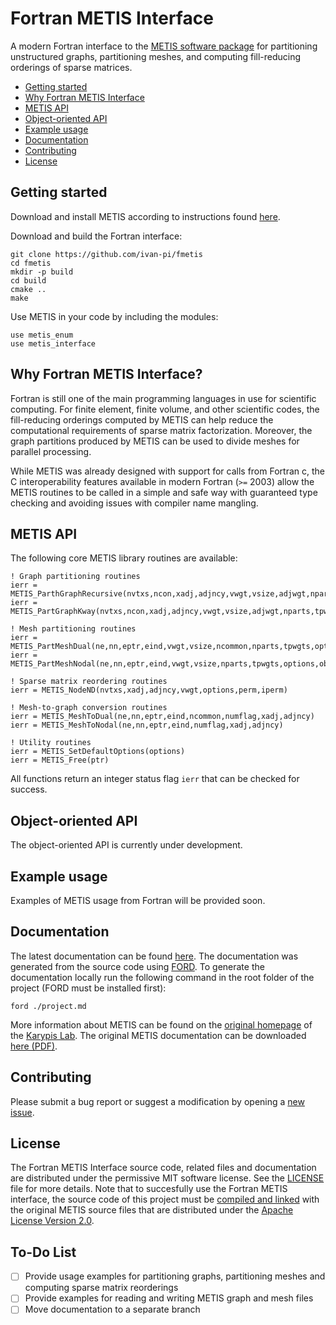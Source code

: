 # Fortran METIS Interface

A modern Fortran interface to the [METIS software package](http://glaros.dtc.umn.edu/gkhome/metis/metis/overview) for partitioning unstructured graphs, partitioning meshes, and computing fill-reducing orderings of sparse matrices.

* [Getting started](#getting-started)
* [Why Fortran METIS Interface](#why-fortran-metis-interface)
* [METIS API](#metis-api)
* [Object-oriented API](#object-oriented-api)
* [Example usage](#example-usage)
* [Documentation](#dcoumentation)
* [Contributing](#contributing)
* [License](#license)

## Getting started

Download and install METIS according to instructions found [here](http://glaros.dtc.umn.edu/gkhome/metis/metis/download).

Download and build the Fortran interface:

```
git clone https://github.com/ivan-pi/fmetis
cd fmetis
mkdir -p build
cd build
cmake ..
make
```

Use METIS in your code by including the modules:

```Fortran
use metis_enum
use metis_interface
```

## Why Fortran METIS Interface?

Fortran is still one of the main programming languages in use for scientific computing. For finite element, finite volume, and other scientific codes, the fill-reducing orderings computed by METIS can help reduce the computational requirements of sparse matrix factorization. Moreover, the graph partitions produced by METIS can be used to divide meshes for parallel processing. 

While METIS was already designed with support for calls from Fortran c, the C interoperability features available in modern Fortran (`>=` 2003) allow the METIS routines to be called in a simple and safe way with guaranteed type checking and avoiding issues with compiler name mangling.

## METIS API

The following core METIS library routines are available:

```Fortran
! Graph partitioning routines
ierr = METIS_ParthGraphRecursive(nvtxs,ncon,xadj,adjncy,vwgt,vsize,adjwgt,nparts,tpwgts,ubvec,options,objval,part)
ierr = METIS_PartGraphKway(nvtxs,ncon,xadj,adjncy,vwgt,vsize,adjwgt,nparts,tpwgts,ubvec,options,objval,part)

! Mesh partitioning routines
ierr = METIS_PartMeshDual(ne,nn,eptr,eind,vwgt,vsize,ncommon,nparts,tpwgts,options,objval,epart,npart)
ierr = METIS_PartMeshNodal(ne,nn,eptr,eind,vwgt,vsize,nparts,tpwgts,options,objval,epart,npart)

! Sparse matrix reordering routines
ierr = METIS_NodeND(nvtxs,xadj,adjncy,vwgt,options,perm,iperm)

! Mesh-to-graph conversion routines
ierr = METIS_MeshToDual(ne,nn,eptr,eind,ncommon,numflag,xadj,adjncy)
ierr = METIS_MeshToNodal(ne,nn,eptr,eind,numflag,xadj,adjncy)

! Utility routines
ierr = METIS_SetDefaultOptions(options)
ierr = METIS_Free(ptr)
```

All functions return an integer status flag `ierr` that can be checked for success.

## Object-oriented API

The object-oriented API is currently under development.

## Example usage

Examples of METIS usage from Fortran will be provided soon.

## Documentation

The latest documentation can be found [here](https://ivan-pi.github.io/fmetis/). The documentation was generated from the source code using [FORD](https://github.com/cmacmackin/ford). To generate the documentation locally run the following command in the root folder of the project (FORD must be installed first):
```
ford ./project.md
```
More information about METIS can be found on the [original homepage](http://glaros.dtc.umn.edu/gkhome/metis/metis/overview) of the [Karypis Lab](http://glaros.dtc.umn.edu/).
The original METIS documentation can be downloaded [here (PDF)](http://glaros.dtc.umn.edu/gkhome/fetch/sw/metis/manual.pdf).

## Contributing

Please submit a bug report or suggest a modification by opening a [new issue](https://github.com/ivan-pi/fmetis/issues/new).

## License

The Fortran METIS Interface source code, related files and documentation are distributed under the permissive MIT software license.  See the [LICENSE](https://raw.githubusercontent.com/ivan-pi/fmetis/master/LICENSE) file for more details. Note that to succesfully use the Fortran METIS interface, the source code of this project must be [compiled and linked](#compiling-and-linking) with the original METIS source files that are distributed under the [Apache License Version 2.0](http://www.apache.org/licenses/LICENSE-2.0). 

## To-Do List
- [ ] Provide usage examples for partitioning graphs, partitioning meshes and computing sparse matrix reorderings
- [ ] Provide examples for reading and writing METIS graph and mesh files
- [ ] Move documentation to a separate branch